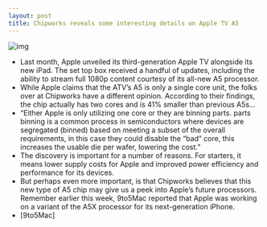 ```yaml
---
layout: post
title: Chipworks reveals some interesting details on Apple TV A5
---
```

![img](http://media.idownloadblog.com/wp-content/uploads/2012/04/apple-a5.jpg)
* Last month, Apple unveiled its third-generation Apple TV alongside its new iPad. The set top box received a handful of updates, including the ability to stream full 1080p content courtesy of its all-new A5 processor.
* While Apple claims that the ATV’s A5 is only a single core unit, the folks over at Chipworks have a different opinion. According to their findings, the chip actually has two cores and is 41% smaller than previous A5s…
* “Either Apple is only utilizing one core or they are binning parts. parts binning is a common process in semiconductors where devices are segregated (binned) based on meeting a subset of the overall requirements, in this case they could disable the “bad” core, this increases the usable die per wafer, lowering the cost.”
* The discovery is important for a number of reasons. For starters, it means lower supply costs for Apple and improved power efficiency and performance for its devices.
* But perhaps even more important, is that Chipworks believes that this new type of A5 chip may give us a peek into Apple’s future processors. Remember earlier this week, 9to5Mac reported that Apple was working on a variant of the A5X processor for its next-generation iPhone.
* [9to5Mac]

